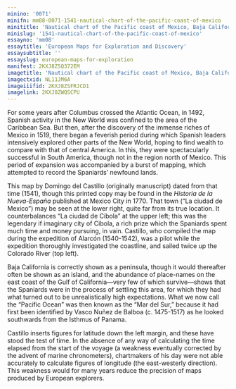 ```yaml
---
minino: '0071'
minifn: mm08-0071-1541-nautical-chart-of-the-pacific-coast-of-mexico
minititle: 'Nautical chart of the Pacific coast of Mexico, Baja California, and the Gulf of California, 1541 (1770)'
minislug: '1541-nautical-chart-of-the-pacific-coast-of-mexico'
essayno: 'mm08'
essaytitle: 'European Maps for Exploration and Discovery'
essaysubtitle: ''
essayslug: european-maps-for-exploration
manifest: 2KXJ8ZSQ372EM
imagetitle: 'Nautical chart of the Pacific coast of Mexico, Baja California, and the Gulf of California'
imagectxid: NL11JM6A
imageiiifid: 2KXJ8ZSFRJCD1
imagelink: 2KXJ8ZWQSCPU
---
```

For some years after Columbus crossed the Atlantic Ocean, in 1492, Spanish activity in the New World was confined to the area of the Caribbean Sea. But then, after the discovery of the immense riches of Mexico in 1519, there began a feverish period during which Spanish leaders intensively explored other parts of the New World, hoping to find wealth to compare with that of central America. In this, they were spectacularly successful in South America, though not in the region north of Mexico. This period of expansion was accompanied by a burst of mapping, which attempted to record the Spaniards’ newfound lands. 

This map by Domingo del Castillo (originally manuscript) dated from that time (1541), though this printed copy may be found in the _Historia de la Nueva-España_ published at Mexico City in 1770. That town (“La ciudad de Mexico”) may be seen at the lower right, quite far from its true location. It counterbalances “La ciudad de Cibola” at the upper left; this was the legendary if imaginary city of Cibola, a rich prize which the Spaniards spent much time and money pursuing, in vain. Castillo, who compiled the map during the expedition of Alarcón (1540-1542), was a pilot while the expedition thoroughly investigated the coastline, and sailed twice up the Colorado River (top left). 

Baja California is correctly shown as a peninsula, though it would thereafter often be shown as an island, and the abundance of place-names on the east coast of the Gulf of California—very few of which survive—shows that the Spaniards were in the process of settling this area, for which they had what turned out to be unrealistically high expectations. What we now call the “Pacific Ocean” was then known as the “Mar del Sur,” because it had first been identified by Vasco Nuñez de Balboa (c. 1475-1517) as he looked southwards from the Isthmus of Panama. 

Castillo inserts figures for latitude down the left margin, and these have stood the test of time. In the absence of any way of calculating the time elapsed from the start of the voyage (a weakness eventually corrected by the advent of marine chronometers), chartmakers of his day were not able accurately to calculate figures of longitude (the east-westerly direction). This weakness would for many years reduce the precision of maps produced by European explorers. 

